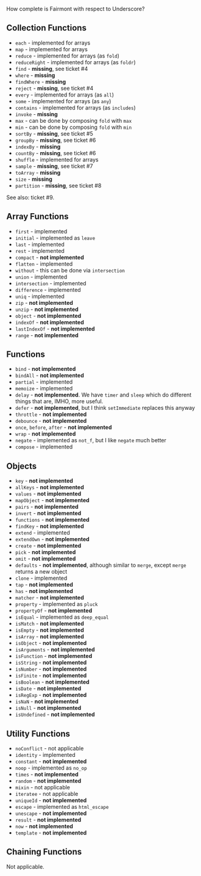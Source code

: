 How complete is Fairmont with respect to Underscore?

## Collection Functions

* `each` - implemented for arrays
* `map` - implemented for arrays
* `reduce` - implemented for arrays (as `fold`)
* `reduceRight` - implemented for arrays (as `foldr`)
* `find` - **missing**, see ticket #4
* `where` - **missing**
* `findWhere` - **missing**
* `reject` - **missing**, see ticket #4
* `every` - implemented for arrays (as `all`)
* `some` - implemented for arrays (as `any`)
* `contains` - implemented for arrays (as `includes`)
* `invoke` - **missing**
* `max` - can be done by composing `fold` with `max`
* `min` - can be done by composing `fold` with `min`
* `sortBy` - **missing**, see ticket #5
* `groupBy` - **missing**, see ticket #6
* `indexBy` - **missing**
* `countBy` - **missing**, see ticket #6
* `shuffle` - implemented for arrays
* `sample` - **missing**, see ticket #7
* `toArray` - **missing**
* `size` - **missing**
* `partition` - **missing**, see ticket #8

See also: ticket #9.

## Array Functions

* `first` - implemented
* `initial` - implemented as `leave`
* `last` - implemented
* `rest` - implemented
* `compact` - **not implemented**
* `flatten` - implemented
* `without` - this can be done via `intersection`
* `union` - implemented
* `intersection` - implemented
* `difference` - implemented
* `uniq` - implemented
* `zip` - **not implemented**
* `unzip` - **not implemented**
* `object` - **not implemented**
* `indexOf` - **not implemented**
* `lastIndexOf` - **not implemented**
* `range` - **not implemented**

## Functions

* `bind` - **not implemented**
* `bindAll` - **not implemented**
* `partial` - implemented
* `memoize` - implemented
* `delay` - **not implemented**. We have `timer` and `sleep` which do different things that are, IMHO, more useful.
* `defer` - **not implemented**, but I think `setImmediate` replaces this anyway
* `throttle` - **not implemented**
* `debounce` - **not implemented**
* `once`, `before`, `after` - **not implemented**
* `wrap` - **not implemented**
* `negate` - implemented as `not_f`, but I like `negate` much better
* `compose` - implemented

## Objects

* `key` - **not implemented**
* `allKeys` - **not implemented**
* `values` - **not implemented**
* `mapObject` - **not implemented**
* `pairs` - **not implemented**
* `invert` - **not implemented**
* `functions` - **not implemented**
* `findKey` - **not implemented**
* `extend` - implemented
* `extendOwn` - **not implemented**
* `create` - **not implemented**
* `pick` - **not implemented**
* `omit` - **not implemented**
* `defaults` - **not implemented**, although similar to `merge`, except `merge` returns a new object
* `clone` - implemented
* `tap` - **not implemented**
* `has` - **not implemented**
* `matcher` - **not implemented**
* `property` - implemented as `pluck`
* `propertyOf` - **not implemented**
* `isEqual` - implemented as `deep_equal`
* `isMatch` - **not implemented**
* `isEmpty` - **not implemented**
* `isArray` - **not implemented**
* `isObject` - **not implemented**
* `isArguments` - **not implemented**
* `isFunction` - **not implemented**
* `isString` - **not implemented**
* `isNumber` - **not implemented**
* `isFinite` - **not implemented**
* `isBoolean` - **not implemented**
* `isDate` - **not implemented**
* `isRegExp` - **not implemented**
* `isNaN` - **not implemented**
* `isNull` - **not implemented**
* `isUndefined` - **not implemented**

## Utility Functions

* `noConflict` - not applicable
* `identity` - implemented
* `constant` - **not implemented**
* `noop` - implemented as `no_op`
* `times` - **not implemented**
* `random` - **not implemented**
* `mixin` - not applicable
* `iteratee` - not applicable
* `uniqueId` - **not implemented**
* `escape` - implemented as `html_escape`
* `unescape` - **not implemented**
* `result` - **not implemented**
* `now` - **not implemented**
* `template` - **not implemented**

## Chaining Functions

Not applicable.
